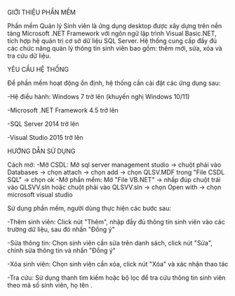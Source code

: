 GIỚI THIỆU PHẦN MỀM

Phần mềm Quản lý Sinh viên là ứng dụng desktop được xây dựng trên nền tảng Microsoft .NET Framework với ngôn ngữ lập trình Visual Basic.NET, tích hợp hệ quản trị cơ sở dữ liệu SQL Server.
Hệ thống cung cấp đầy đủ các chức năng quản lý thông tin sinh viên bao gồm: thêm mới, sửa, xóa và tra cứu dữ liệu. 

YÊU CẦU HỆ THỐNG

Để phần mềm hoạt động ổn định, hệ thống cần cài đặt các ứng dụng sau:

-Hệ điều hành: Windows 7 trở lên (khuyến nghị Windows 10/11)

-Microsoft .NET Framework 4.5 trở lên

-SQL Server 2014 trở lên 

-Visual Studio 2015 trở lên 

HƯỚNG DẪN SỬ DỤNG

Cách mở:
-Mở CSDL: Mở sql server management studio -> chuột phải vào Databases -> chọn attach -> chọn add -> chọn QLSV.MDF trong "File CSDL SQL" -> chọn ok
-Mở phần mềm: Mở "File VB.NET" -> nhấp đúp chuột trái vào QLSVV.sln hoặc chuột phải vào QLSVV.sln -> chọn Open with -> chọn microsoft visual studio

Sử dụng phần mềm, người dùng thực hiện các bước sau:

-Thêm sinh viên: Click nút "Thêm", nhập đầy đủ thông tin sinh viên vào các trường dữ liệu, sau đó nhấn "Đồng ý"

-Sửa thông tin: Chọn sinh viên cần sửa trên danh sách, click nút "Sửa", chỉnh sửa thông tin và nhấn "Đồng ý"

-Xóa sinh viên: Chọn sinh viên cần xóa, click nút "Xóa" và xác nhận thao tác

-Tra cứu: Sử dụng thanh tìm kiếm hoặc bộ lọc để tra cứu thông tin sinh viên theo mã số sinh viên, họ tên .
